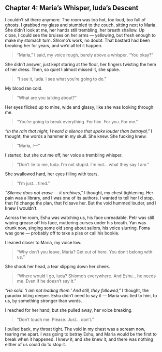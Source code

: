 ## Chapter 4: Maria’s Whisper, Iuda’s Descent

I couldn’t sit there anymore. The room was too hot, too loud, too full of ghosts. I grabbed my glass and stumbled to the couch, sitting next to Maria. She didn’t look at me, her hands still trembling, her breath shallow. Up close, I could see the bruises on her arms — yellowing, but fresh enough to make my stomach turn. Shlomo’s work, no doubt. That bastard had been breaking her for years, and we’d all let it happen.

> “Maria,” I said, my voice rough, barely above a whisper. “You okay?”

She didn’t answer, just kept staring at the floor, her fingers twisting the hem of her dress. Then, so quiet I almost missed it, she spoke.

> “I see it, Iuda. I see what you’re going to do.”

My blood ran cold.

> “What are you talking about?”

Her eyes flicked up to mine, wide and glassy, like she was looking through me.

> “You’re going to break everything. For him. For you. For me.”

*“In the rain that night, I heard a silence that spoke louder than betrayal,”* I thought, the words a hammer in my skull. She knew. She fucking knew.

> “Maria, I—”

I started, but she cut me off, her voice a trembling whisper.

> “Don’t lie to me, Iuda. I’m not stupid. I’m not… what they say I am.” 

She swallowed hard, her eyes filling with tears.

> “I’m just… tired.”

*“Silence does not erase — it archives,”* I thought, my chest tightening. Her pain was a library, and I was one of its authors. I wanted to tell her I’d stop, that I’d change the plan, that I’d save her. But the void hummed louder, and I knew I wouldn’t.

Across the room, Eshu was watching us, his face unreadable. Petr was still wiping grease off his face, muttering curses under his breath. Yan was drunk now, singing some old song about sailors, his voice slurring. Foma was gone — probably off to take a piss or call his bookie.

I leaned closer to Maria, my voice low.

> “Why don’t you leave, Maria? Get out of here. You don’t belong with us.”

She shook her head, a tear slipping down her cheek.

> “Where would I go, Iuda? Shlomo’s everywhere. And Eshu… he needs me. Even if he doesn’t say it.”

*“He said: ‘I am not leading them.’ And still, they followed,”* I thought, the paradox biting deeper. Eshu didn’t need to say it — Maria was tied to him, to us, by something stronger than words.

I reached for her hand, but she pulled away, her voice breaking.

> “Don’t touch me. Please. Just… don’t.”

I pulled back, my throat tight. The void in my chest was a scream now, tearing me apart. I was going to betray Eshu, and Maria would be the first to break when it happened. I knew it, and she knew it, and there was nothing either of us could do to stop it.
